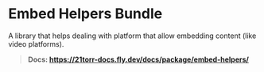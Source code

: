 Embed Helpers Bundle
====================

A library that helps dealing with platform that allow embedding content (like video platforms).

> **Docs: <https://21torr-docs.fly.dev/docs/package/embed-helpers/>**
